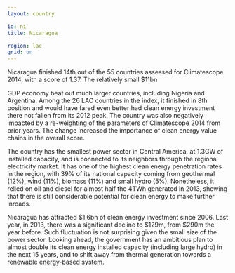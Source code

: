 ```yaml
---
layout: country

id: ni
title: Nicaragua

region: lac
grid: on
---
```

Nicaragua finished 14th out of the 55 countries assessed for Climatescope 2014, with a score of 1.37. The relatively small $11bn

GDP economy beat out much larger countries, including Nigeria and Argentina. Among the 26 LAC countries in the index, it finished in 8th position and would have fared even better had clean energy investment there not fallen from its 2012 peak. The country was also negatively impacted by a re-weighting of the parameters of Climatescope 2014 from prior years. The change increased the importance of clean energy value chains in the overall score.

The country has the smallest power sector in Central America, at 1.3GW of installed capacity, and is connected to its neighbors through the regional electricity market. It has one of the highest clean energy penetration rates in the region, with 39% of its national capacity coming from geothermal (12%), wind (11%), biomass (11%) and small hydro (5%). Nonetheless, it relied on oil and diesel for almost half the 4TWh generated in 2013, showing that there is still considerable potential for clean energy to make further inroads.

Nicaragua has attracted $1.6bn of clean energy investment since 2006. Last year, in 2013, there was a significant decline to $129m, from $290m the year before. Such fluctuation is not surprising given the small size of the power sector. Looking ahead, the government has an ambitious plan to almost double its clean energy installed capacity (including large hydro) in the next 15 years, and to shift away from thermal generation towards a renewable energy-based system.